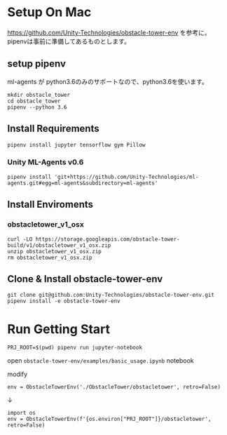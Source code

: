Setup On Mac
==========
https://github.com/Unity-Technologies/obstacle-tower-env を参考に。
pipenvは事前に準備してあるものとします。

## setup pipenv
ml-agents が python3.6のみのサポートなので、python3.6を使います。

```
mkdir obstacle_tower
cd obstacle_tower
pipenv --python 3.6
```

## Install Requirements
```
pipenv install jupyter tensorflow gym Pillow
```

### Unity ML-Agents v0.6
```
pipenv install 'git+https://github.com/Unity-Technologies/ml-agents.git#egg=ml-agents&subdirectory=ml-agents'
```

## Install Enviroments
### obstacletower_v1_osx
```
curl -LO https://storage.googleapis.com/obstacle-tower-build/v1/obstacletower_v1_osx.zip
unzip obstacletower_v1_osx.zip
rm obstacletower_v1_osx.zip
```

## Clone & Install obstacle-tower-env
```
git clone git@github.com:Unity-Technologies/obstacle-tower-env.git
pipenv install -e obstacle-tower-env
```

# Run Getting Start
```
PRJ_ROOT=$(pwd) pipenv run jupyter-notebook
```

open `obstacle-tower-env/examples/basic_usage.ipynb` notebook

modify 

```
env = ObstacleTowerEnv('./ObstacleTower/obstacletower', retro=False)
```

↓

```
import os
env = ObstacleTowerEnv(f'{os.environ["PRJ_ROOT"]}/obstacletower', retro=False)
```

